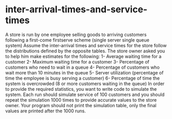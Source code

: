 # inter-arrival-times-and-service-times
A store is run by one employee selling goods to arriving customers following a first-come firstserve scheme (single server single queue system) Assume the inter-arrival times and service times for the store follow the distributions defined by the opposite tables. The store owner asked you to help him make estimates for the following: 1- Average waiting time for a customer 2- Maximum waiting time for a customer 3- Percentage of customers who need to wait in a queue 4- Percentage of customers who wait more than 10 minutes in the queue 5- Server utilization (percentage of time the employee is busy serving a customer) 6- Percentage of time the system is overcrowded (8 or more customers waiting in the queue) In order to provide the required statistics, you want to write code to simulate the system. Each run should simulate service of 100 customers and you should repeat the simulation 1000 times to provide accurate values to the store owner. Your program should not print the simulation table, only the final values are printed after the 1000 runs. 
